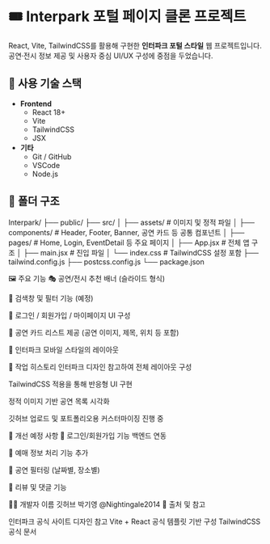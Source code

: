 # 🎟️ Interpark 포털 페이지 클론 프로젝트

React, Vite, TailwindCSS를 활용해 구현한 **인터파크 포털 스타일** 웹 프로젝트입니다.  
공연·전시 정보 제공 및 사용자 중심 UI/UX 구성에 중점을 두었습니다.

## 🔧 사용 기술 스택

- **Frontend**
  - React 18+
  - Vite
  - TailwindCSS
  - JSX
- **기타**
  - Git / GitHub
  - VSCode
  - Node.js

## 📁 폴더 구조
Interpark/ ├── public/ ├── src/ │ ├── assets/ # 이미지 및 정적 파일 │ ├── components/ # Header, Footer, Banner, 공연 카드 등 공통 컴포넌트 │ ├── pages/ # Home, Login, EventDetail 등 주요 페이지 │ ├── App.jsx # 전체 앱 구조 │ ├── main.jsx # 진입 파일 │ └── index.css # TailwindCSS 설정 포함 ├── tailwind.config.js ├── postcss.config.js └── package.json

🖼️ 주요 기능
🎭 공연/전시 추천 배너 (슬라이드 형식)

🔎 검색창 및 필터 기능 (예정)

🧾 로그인 / 회원가입 / 마이페이지 UI 구성

📌 공연 카드 리스트 제공 (공연 이미지, 제목, 위치 등 포함)

📱 인터파크 모바일 스타일의 레이아웃

📝 작업 히스토리
인터파크 디자인 참고하여 전체 레이아웃 구성

TailwindCSS 적용을 통해 반응형 UI 구현

정적 이미지 기반 공연 목록 시각화

깃허브 업로드 및 포트폴리오용 커스터마이징 진행 중

📌 개선 예정 사항
🔐 로그인/회원가입 기능 백엔드 연동

🎫 예매 정보 처리 기능 추가

📆 공연 필터링 (날짜별, 장소별)

💬 리뷰 및 댓글 기능

🙋‍♀️ 개발자
이름	깃허브
박기영	@Nightingale2014
🔗 출처 및 참고

인터파크 공식 사이트 디자인 참고
Vite + React 공식 템플릿 기반 구성
TailwindCSS 공식 문서

